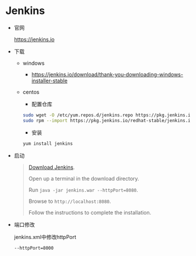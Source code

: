 # Jenkins

* 官网

  https://jenkins.io

* 下载

  * windows

    * https://jenkins.io/download/thank-you-downloading-windows-installer-stable

  * centos

    * 配置仓库

    ```bash
    sudo wget -O /etc/yum.repos.d/jenkins.repo https://pkg.jenkins.io/redhat-stable/jenkins.repo
    sudo rpm --import https://pkg.jenkins.io/redhat-stable/jenkins.io.key
    ```

    * 安装

    ```bash
    yum install jenkins
    ```

* 启动

  > [Download Jenkins](http://mirrors.jenkins.io/war-stable/latest/jenkins.war).
  >
  > Open up a terminal in the download directory.
  >
  > Run `java -jar jenkins.war --httpPort=8080`.
  >
  > Browse to `http://localhost:8080`.
  >
  > Follow the instructions to complete the installation.

* 端口修改

  jenkins.xml中修改httpPort

  ```xml
  --httpPort=8000 
  ```

  